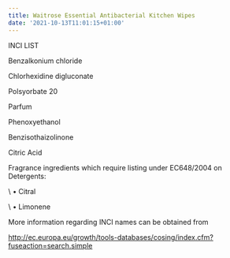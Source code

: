 ```yaml
---
title: Waitrose Essential Antibacterial Kitchen Wipes
date: '2021-10-13T11:01:15+01:00'
---
```

INCI LIST

Benzalkonium chloride

Chlorhexidine digluconate

Polsyorbate 20

Parfum

Phenoxyethanol

Benzisothaizolinone

Citric Acid

Fragrance ingredients which require listing under EC648/2004 on Detergents:

\    • Citral

\    • Limonene

More information regarding INCI names can be obtained from

http://ec.europa.eu/growth/tools-databases/cosing/index.cfm?fuseaction=search.simple
